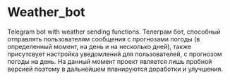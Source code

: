 # Weather_bot
Telegram bot with weather sending functions.
Телеграм бот, способный отправлять пользователям сообщения с прогнозами погоды (в определенный момент, на день и на несколько дней), также присутсвует настройка уведомлений для пользователей, с прогнозом погоды на день. На данный момент проект является лишь пробной версией поэтому в дальнейшем планируются доработки и улучшения.
